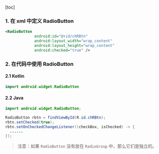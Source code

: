 [toc]

### 1. 在 xml 中定义 RadioButton

```xml
<RadioButton
             android:id="@+id/chRBtn"
             android:layout_width="wrap_content"
             android:layout_height="wrap_content"
             android:checked="true" />
```

### 2. 在代码中使用 RadioButton

#### 2.1 Kotlin

```kotlin
import android.widget.RadioButton


```

#### 2.2 Java

```java
import android.widget.RadioButton;

RadioButton rbtn = findViewById(R.id.chRBtn);
rbtn.setChecked(true);
rbtn.setOnCheckedChangeListener((checkBox, isChecked) -> {
  ......
});
```

>   注意：如果 `RadioButton` 没有放在 `RadioGroup` 中，那么它们是独立的。